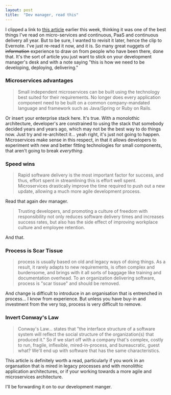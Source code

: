 ```yaml
---
layout: post
title:  "Dev manager, read this"
---
```


I clipped a link to [this article](http://www.activestate.com/blog/2014/08/microservices-and-paas-part-i) earlier this week, thinking it was one of the best things I've read on micro-services and continuous, PaaS and continuous delivery all year. But to be sure, I wanted to revisit it later, hence the clip to Evernote. I've just re-read it now, and it is. So many great nuggets of ~~information~~ experience to draw on from people who have been there, done that. It's the sort of article you just want to stick on your development manager's desk and with a note saying "this is how we need to be developing, deploying, delivering."

### Microservices advantages

> Small independent microservices can be built using the technology best suited for their requirements. No longer does every application component need to be built on a common company-mandated language and framework such as Java/Spring or Ruby on Rails.

Or insert your enterprise stack here. It's true. With a monolothic architecture, developer's are constrained to using the stack that somebody decided years and years ago, which may not be the best way to do things now. Just try and re-architect it... yeah right, it's just not going to happen. Microservices make sense in this respect, in that it allows developers to experiment with new and better fitting technologies for small components, that aren't going to break *everything*.

### Speed wins

> Rapid software delivery is the most important factor for success, and thus, effort spent in streamlining this is effort well spent. Microservices drastically improve the time required to push out a new update, allowing a much more agile development process.

Read that again dev manager.

> Trusting developers, and promoting a culture of freedom with responsibility not only reduces software delivery times and increases success rates, but also has the side effect of improving workplace culture and employee retention.

And that.

### Process is Scar Tissue

> process is usually based on old and legacy ways of doing things. As a result, it rarely adapts to new requirements, is often complex and burdensome, and brings with it all sorts of baggage like training and documentation overhead. To an organization delivering software, process is "scar tissue" and should be removed.

And change is difficult to introduce in an organisation that is entrenched in process... I know from experience. But unless you have buy-in and investment from the very top, process is very difficult to remove.

### Invert Conway's Law

> Conway's Law... states that "the interface structure of a software system will reflect the social structure of the organization(s) that produced it." So if we start off with a company that's complex, costly to run, fragile, inflexible, mired-in-process, and bureaucratic, guest what? We'll end up with software that has the same characteristics.

This article is definitely worth a read, particularly if you work in an organsation that is mired in legacy processes and with monolithic application architectures, or if your working towards a more agile and microservices architecture.

I'll be forwarding it on to our development manger.
